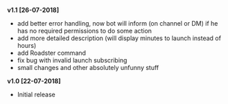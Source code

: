 **v1.1 [26-07-2018]**
 - add better error handling, now bot will inform (on channel or DM) if he has no required permissions to do some action
 - add more detailed description (will display minutes to launch instead of hours)
 - add Roadster command
 - fix bug with invalid launch subscribing
 - small changes and other absolutely unfunny stuff

**v1.0 [22-07-2018]**
 - Initial release